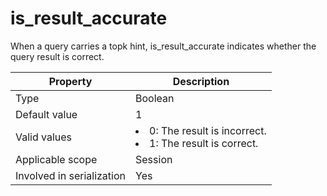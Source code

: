 # is_result_accurate

When a query carries a topk hint, is_result_accurate indicates whether the query result is correct.

| **Property** | **Description** |
|---------|--------------------------------------------------------------------------------------------------------|
| Type | Boolean |
| Default value | 1 |
| Valid values | <li> 0: The result is incorrect.   <li> 1: The result is correct. |
| Applicable scope | Session |
| Involved in serialization | Yes |
